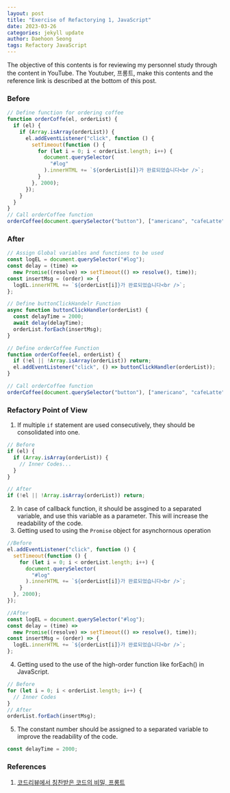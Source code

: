```yaml
---
layout: post
title: "Exercise of Refactorying 1, JavaScript"
date: 2023-03-26
categories: jekyll update
author: Daehoon Seong
tags: Refactory JavaScript
---
```


The objective of this contents is for reviewing my personnel study through the content in YouTube. The Youtuber, 프롱트, make this contents and the reference link is described at the bottom of this post.

### Before

```javascript
// Define function for ordering coffee
function orderCoffe(el, orderList) {
  if (el) {
    if (Array.isArray(orderList)) {
      el.addEventListener("click", function () {
        setTimeout(function () {
          for (let i = 0; i < orderList.length; i++) {
            document.querySelector(
              "#log"
            ).innerHTML += `${orderList[i]}가 완료되었습니다<br />`;
          }
        }, 2000);
      });
    }
  }
}
// Call orderCoffee function
orderCoffee(document.querySelector("button"), ["americano", "cafeLatte"]);
```

### After

```javascript
// Assign Global variables and functions to be used
const logEL = document.querySelector("#log");
const delay = (time) =>
  new Promise((resolve) => setTimeout(() => resolve(), time));
const insertMsg = (order) => {
  logEL.innerHTML += `${orderList[i]}가 완료되었습니다<br />`;
};

// Define buttonClickHandelr Function
async function buttonClickHandler(orderList) {
  const delayTime = 2000;
  await delay(delayTime);
  orderList.forEach(insertMsg);
}

// Define orderCoffee Function
function orderCoffee(el, orderList) {
  if (!el || !Array.isArray(orderList)) return;
  el.addEventListener("click", () => buttonClickHandler(orderList));
}

// Call orderCoffee function
orderCoffee(document.querySelector("button"), ["americano", "cafeLatte"]);
```

### Refactory Point of View

1. If multiple `if` statement are used consecutively, they should be consolidated into one.

```javascript
// Before
if (el) {
  if (Array.isArray(orderList)) {
    // Inner Codes...
  }
}

// After
if (!el || !Array.isArray(orderList)) return;
```

2. In case of callback function, it should be assgined to a separated variable, and use this variable as a parameter. This will increase the readability of the code.
3. Getting used to using the `Promise` object for asynchornous operation

```javascript
//Before
el.addEventListener("click", function () {
  setTimeout(function () {
    for (let i = 0; i < orderList.length; i++) {
      document.querySelector(
        "#log"
      ).innerHTML += `${orderList[i]}가 완료되었습니다<br />`;
    }
  }, 2000);
});

//After
const logEL = document.querySelector("#log");
const delay = (time) =>
  new Promise((resolve) => setTimeout(() => resolve(), time));
const insertMsg = (order) => {
  logEL.innerHTML += `${orderList[i]}가 완료되었습니다<br />`;
};
```

4. Getting used to the use of the high-order function like forEach() in JavaScript.

```javascript
// Before
for (let i = 0; i < orderList.length; i++) {
  // Inner Codes
}
// After
orderList.forEach(insertMsg);
```

5. The constant number should be assigned to a separated variable to improve the readability of the code.

```javascript
const delayTime = 2000;
```

### References

1. [코드리뷰에서 칭찬받은 코드의 비밀, 프롱트](https://www.youtube.com/watch?v=BfpTtsWTWEM)
